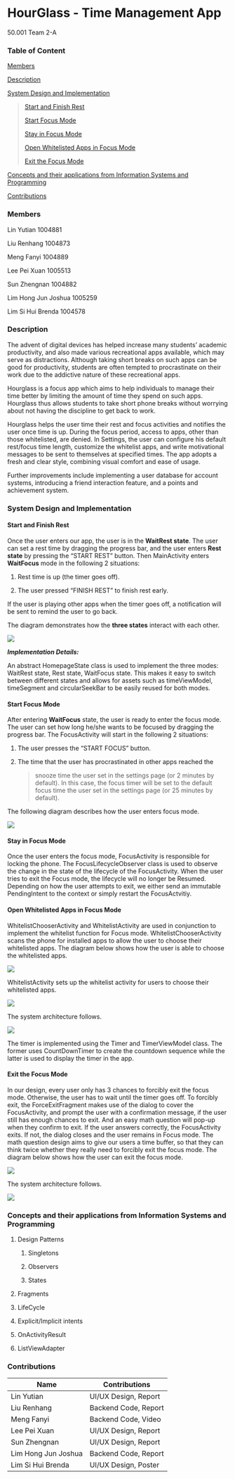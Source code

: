 # HourGlass - Time Management App
50.001 Team 2-A
### Table of Content
[<u>Members</u>](#members)

[<u>Description</u>](#description)

[<u>System Design and
Implementation</u>](#system-design-and-implementation)

> [<u>Start and Finish Rest</u>](#start-and-finish-rest)
>
> [<u>Start Focus Mode</u>](#start-focus-mode)
>
> [<u>Stay in Focus Mode</u>](#stay-in-focus-mode)
>
> [<u>Open Whitelisted Apps in Focus
> Mode</u>](#open-whitelisted-apps-in-focus-mode)
>
> [<u>Exit the Focus Mode</u>](#exit-the-focus-mode)

[<u>Concepts and their applications from Information Systems and
Programming</u>](#concepts-and-their-applications-from-information-systems-and-programming)

[<u>Contributions</u>](#section-1)

### **Members**

Lin Yutian 1004881

Liu Renhang 1004873

Meng Fanyi 1004889

Lee Pei Xuan 1005513

Sun Zhengnan 1004882

Lim Hong Jun Joshua 1005259

Lim Si Hui Brenda 1004578

### Description

The advent of digital devices has helped increase many students’
academic productivity, and also made various recreational apps
available, which may serve as distractions. Although taking short breaks
on such apps can be good for productivity, students are often tempted to
procrastinate on their work due to the addictive nature of these
recreational apps.

Hourglass is a focus app which aims to help individuals to manage their
time better by limiting the amount of time they spend on such apps.
Hourglass thus allows students to take short phone breaks without
worrying about not having the discipline to get back to work.

Hourglass helps the user time their rest and focus activities and
notifies the user once time is up. During the focus period, access to
apps, other than those whitelisted, are denied. In Settings, the user
can configure his default rest/focus time length, customize the
whitelist apps, and write motivational messages to be sent to themselves
at specified times. The app adopts a fresh and clear style, combining
visual comfort and ease of usage.

Further improvements include implementing a user database for account
systems, introducing a friend interaction feature, and a points and
achievement system.

### System Design and Implementation

#### Start and Finish Rest

Once the user enters our app, the user is in the **WaitRest state**. The
user can set a rest time by dragging the progress bar, and the user
enters **Rest state** by pressing the “START REST” button. Then
MainActivity enters **WaitFocus** mode in the following 2 situations:

1.  Rest time is up (the timer goes off).

2.  The user pressed “FINISH REST” to finish rest early.

If the user is playing other apps when the timer goes off, a
notification will be sent to remind the user to go back.

The diagram demonstrates how the **three states** interact with each
other.

<img src="images/start_and_finish_rest.png"/>

***Implementation Details:***

An abstract HomepageState class is used to implement the three modes:
WaitRest state, Rest state, WaitFocus state. This makes it easy to
switch between different states and allows for assets such as
timeViewModel, timeSegment and circularSeekBar to be easily reused for
both modes.

#### **Start Focus Mode**

After entering **WaitFocus** state, the user is ready to enter the focus
mode. The user can set how long he/she wants to be focused by dragging
the progress bar. The FocusActivity will start in the following 2
situations:

1.  The user presses the “START FOCUS” button.

2.  The time that the user has procrastinated in other apps reached the
    > snooze time the user set in the settings page (or 2 minutes by
    > default). In this case, the focus timer will be set to the default
    > focus time the user set in the settings page (or 25 minutes by
    > default).

The following diagram describes how the user enters focus mode.

<img src="images/enter_focus.png"/>

#### **Stay in Focus Mode**

Once the user enters the focus mode, FocusActivity is responsible for
locking the phone. The FocusLifecycleObserver class is used to observe
the change in the state of the lifecycle of the FocusActivity. When the
user tries to exit the Focus mode, the lifecycle will no longer be
Resumed. Depending on how the user attempts to exit, we either send an
immutable PendingIntent to the context or simply restart the
FocusActvitiy.

#### **Open Whitelisted Apps in Focus Mode**

WhitelistChooserActivity and WhitelistActivity are used in conjunction
to implement the whitelist function for Focus mode.
WhitelistChooserActivity scans the phone for installed apps to allow the
user to choose their whitelisted apps. The diagram below shows how the
user is able to choose the whitelisted apps.

<img src="images/choose_whitelisted_apps.png"/>

WhitelistActivity sets up the whitelist activity for users to choose
their whitelisted apps.

<img src="images/open_whitelisted_apps.png"/>

The system architecture follows.

<img src="images/whitelist_architecture.png"/>

The timer is implemented using the Timer and TimerViewModel class. The
former uses CountDownTimer to create the countdown sequence while the
latter is used to display the timer in the app.

#### **Exit the Focus Mode**

In our design, every user only has 3 chances to forcibly exit the focus
mode. Otherwise, the user has to wait until the timer goes off. To
forcibly exit, the ForceExitFragment makes use of the dialog to cover
the FocusActivity, and prompt the user with a confirmation message, if
the user still has enough chances to exit. And an easy math question
will pop-up when they confirm to exit. If the user answers correctly,
the FocusActivity exits. If not, the dialog closes and the user remains
in Focus mode. The math question design aims to give our users a time
buffer, so that they can think twice whether they really need to
forcibly exit the focus mode. The diagram below shows how the user can exit the focus mode.


<img src="images/exit_focus.png"/>

The system architecture follows.

<img src="images/exit_focus_architecture.png"/>

###  

### Concepts and their applications from Information Systems and Programming

1.  Design Patterns

    1.  Singletons

    2.  Observers

    3.  States

2.  Fragments

3.  LifeCycle

4.  Explicit/Implicit intents

5.  OnActivityResult

6.  ListViewAdapter

### 

### Contributions

| Name                | Contributions        |
|---------------------|----------------------|
| Lin Yutian          | UI/UX Design, Report |
| Liu Renhang         | Backend Code, Report |
| Meng Fanyi          | Backend Code, Video  |
| Lee Pei Xuan        | UI/UX Design, Report |
| Sun Zhengnan        | UI/UX Design, Report |
| Lim Hong Jun Joshua | Backend Code, Report |
| Lim Si Hui Brenda   | UI/UX Design, Poster |
